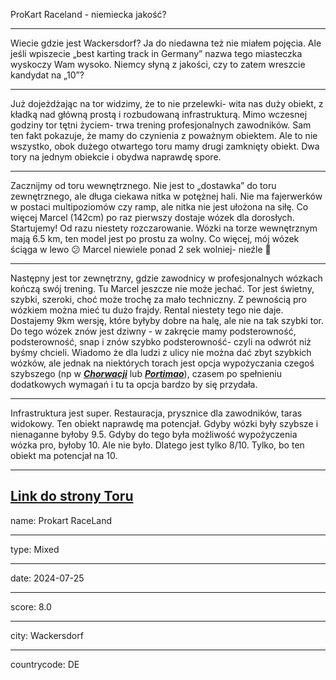 ProKart Raceland - niemiecka jakość?

---
Wiecie gdzie jest Wackersdorf? Ja do niedawna też nie miałem pojęcia. Ale jeśli wpiszecie „best karting track in Germany” nazwa tego miasteczka wyskoczy Wam wysoko. Niemcy słyną z jakości, czy to zatem wreszcie kandydat na „10”? 

---

Już dojeżdżając na tor widzimy, że to nie przelewki- wita nas duży obiekt, z kładką nad główną prostą i rozbudowaną infrastrukturą. Mimo wczesnej godziny tor tętni życiem- trwa trening profesjonalnych zawodników. Sam ten fakt pokazuje, że mamy do czynienia z poważnym obiektem. Ale to nie wszystko, obok dużego otwartego toru mamy drugi zamknięty obiekt. Dwa tory na jednym obiekcie i obydwa naprawdę spore. 

---

Zacznijmy od toru wewnętrznego. Nie jest to „dostawka” do toru zewnętrznego, ale długa ciekawa nitka w potężnej hali. Nie ma fajerwerków w postaci multipoziomów czy ramp, ale nitka nie jest ułożona na siłę. Co więcej Marcel (142cm) po raz pierwszy dostaje wózek dla dorosłych. Startujemy! Od razu niestety rozczarowanie. Wózki na torze wewnętrznym mają 6.5 km, ten model jest po prostu za wolny. Co więcej, mój wózek ściąga w lewo 😕  Marcel niewiele ponad 2 sek wolniej- nieźle 🙂 

--- 

Następny jest tor zewnętrzny, gdzie zawodnicy w profesjonalnych wózkach kończą swój trening. Tu Marcel jeszcze nie może jechać. Tor jest świetny, szybki, szeroki, choć może trochę za mało techniczny. Z pewnością pro wózkiem można mieć tu dużo frajdy. Rental niestety tego nie daje. Dostajemy 9km wersję, które byłyby dobre na halę, ale nie na tak szybki tor. Do tego wózek znów jest dziwny - w zakręcie mamy podsterowność, podsterowność, snap i znów szybko podsterowność- czyli na odwrót niż byśmy chcieli. Wiadomo że dla ludzi z ulicy nie można dać zbyt szybkich wózków, ale jednak na niektórych torach jest opcja wypożyczania czegoś szybszego (np w **_[Chorwacji](/posts/tracks/MotodromPorec)_** lub **_[Portimao](/posts/tracks/Portimao)_**), czasem po spełnieniu dodatkowych wymagań i tu ta opcja bardzo by się przydała.

---

Infrastruktura jest super. Restauracja, prysznice dla zawodników, taras widokowy. Ten obiekt naprawdę ma potencjał. Gdyby wózki były szybsze i nienaganne byłoby 9.5. Gdyby do tego była możliwość wypożyczenia wózka pro, byłoby 10. Ale nie było. Dlatego jest tylko 8/10. Tylko, bo ten obiekt ma potencjał na 10. 

---

**[Link do strony Toru <click>](https://www.prokart-raceland.com/)**
---

name: Prokart RaceLand

---

type: Mixed

---

date: 2024-07-25

---

score: 8.0

---

city: Wackersdorf

---

countrycode: DE
